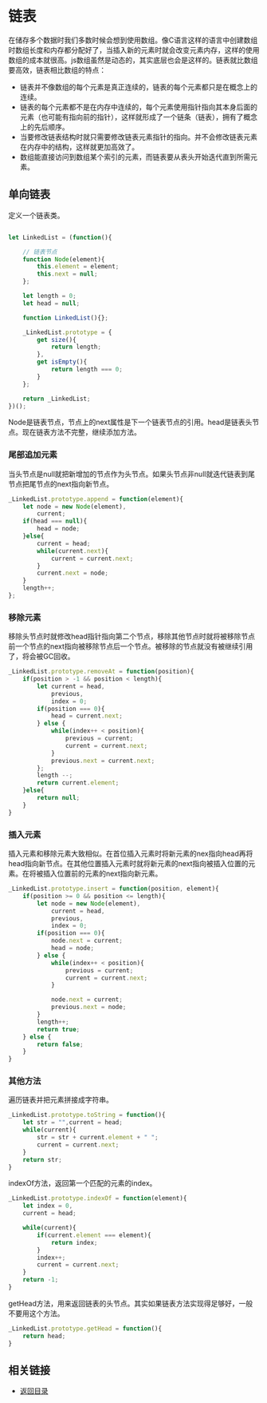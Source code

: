 # 链表
在储存多个数据时我们多数时候会想到使用数组。像C语言这样的语言中创建数组时数组长度和内存都分配好了，当插入新的元素时就会改变元素内存，这样的使用数组的成本就很高。js数组虽然是动态的，其实底层也会是这样的。链表就比数组要高效，链表相比数组的特点：
* 链表并不像数组的每个元素是真正连续的，链表的每个元素都只是在概念上的连续。
* 链表的每个元素都不是在内存中连续的，每个元素使用指针指向其本身后面的元素（也可能有指向前的指针），这样就形成了一个链条（链表），拥有了概念上的先后顺序。
* 当要修改链表结构时就只需要修改链表元素指针的指向。并不会修改链表元素在内存中的结构，这样就更加高效了。
* 数组能直接访问到数组某个索引的元素，而链表要从表头开始迭代直到所需元素。
## 单向链表
定义一个链表类。
```js

let LinkedList = (function(){

    // 链表节点
    function Node(element){
        this.element = element;
        this.next = null;
    };

    let length = 0;
    let head = null;

    function LinkedList(){};

    _LinkedList.prototype = {
        get size(){
            return length;
        },
        get isEmpty(){
            return length === 0;
        }
    };

    return _LinkedList;
})();
```
Node是链表节点，节点上的next属性是下一个链表节点的引用。head是链表头节点。现在链表方法不完整，继续添加方法。
### 尾部追加元素
当头节点是null就把新增加的节点作为头节点。如果头节点非null就迭代链表到尾节点把尾节点的next指向新节点。
```js
_LinkedList.prototype.append = function(element){
    let node = new Node(element),
        current;
    if(head === null){
        head = node;
    }else{
        current = head;
        while(current.next){
            current = current.next;
        }
        current.next = node;
    }
    length++;
};
```
### 移除元素
移除头节点时就修改head指针指向第二个节点，移除其他节点时就将被移除节点前一个节点的next指向被移除节点后一个节点。被移除的节点就没有被继续引用了，将会被GC回收。
```js
_LinkedList.prototype.removeAt = function(position){
    if(position > -1 && position < length){
        let current = head,
            previous,
            index = 0;
        if(position === 0){
            head = current.next;
        } else {
            while(index++ < position){
                previous = current;
                current = current.next;
            }
            previous.next = current.next;
        };
        length --;
        return current.element;
    }else{
        return null;
    }
}
```
### 插入元素
插入元素和移除元素大致相似。在首位插入元素时将新元素的nex指向head再将head指向新节点。在其他位置插入元素时就将新元素的next指向被插入位置的元素。在将被插入位置前的元素的next指向新元素。
```js
_LinkedList.prototype.insert = function(position, element){
    if(position >= 0 && position <= length){
        let node = new Node(element),
            current = head,
            previous,
            index = 0;
        if(position === 0){
            node.next = current;
            head = node;
        } else {
            while(index++ < position){
                previous = current;
                current = current.next;
            }

            node.next = current;
            previous.next = node;
        }
        length++;
        return true;
    } else {
        return false;
    }
}
```
### 其他方法
遍历链表并把元素拼接成字符串。
```js
_LinkedList.prototype.toString = function(){
    let str = "",current = head;
    while(current){
        str = str + current.element + " ";
        current = current.next;
    }
    return str;
}
```
indexOf方法，返回第一个匹配的元素的index。
```js
_LinkedList.prototype.indexOf = function(element){
    let index = 0,
    current = head;

    while(current){
        if(current.element === element){
            return index;
        }
        index++;
        current = current.next;
    }
    return -1;
}
```
getHead方法，用来返回链表的头节点。其实如果链表方法实现得足够好，一般不要用这个方法。
```js
_LinkedList.prototype.getHead = function(){
    return head;
}
```
## 相关链接
* [返回目录](/README.md)